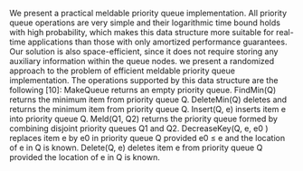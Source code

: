 We present a practical meldable priority queue implementation. All priority queue operations are very simple and their logarithmic
time bound holds with high probability, which makes this data structure
more suitable for real-time applications than those with only amortized
performance guarantees. Our solution is also space-efficient, since it does
not require storing any auxiliary information within the queue nodes.
we present a randomized approach to the problem of efficient
meldable priority queue implementation. The operations supported by this data
structure are the following [10]:
MakeQueue returns an empty priority queue.
FindMin(Q) returns the minimum item from priority queue Q.
DeleteMin(Q) deletes and returns the minimum item from priority queue Q.
Insert(Q, e) inserts item e into priority queue Q.
Meld(Q1, Q2) returns the priority queue formed by combining disjoint priority
queues Q1 and Q2.
DecreaseKey(Q, e, e0
) replaces item e by e0 in priority queue Q provided e0 ≤ e
and the location of e in Q is known.
Delete(Q, e) deletes item e from priority queue Q provided the location of e
in Q is known.
